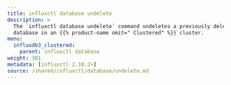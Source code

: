 ```yaml
---
title: influxctl database undelete
description: >
  The `influxctl database undelete` command undeletes a previously deleted
  database in an {{% product-name omit=" Clustered" %}} cluster.
menu:
  influxdb3_clustered:
    parent: influxctl database
weight: 301
metadata: [influxctl 2.10.2+]
source: /shared/influxctl/database/undelete.md
---
```


<!-- //SOURCE content/shared/influxctl/database/undelete.md -->
